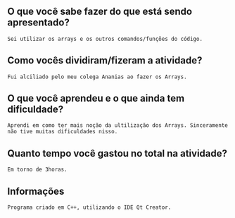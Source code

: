 ## O que você sabe fazer do que está sendo apresentado?
	Sei utilizar os arrays e os outros comandos/funções do código.

## Como vocês dividiram/fizeram a atividade?
	Fui alciliado pelo meu colega Ananias ao fazer os Arrays.

## O que você aprendeu e o que ainda tem dificuldade?
	Aprendi em como ter mais noção da ultilização dos Arrays. Sinceramente não tive muitas dificuldades nisso.

## Quanto tempo você gastou no total na atividade?
	Em torno de 3horas.

## Informações
	Programa criado em C++, utilizando o IDE Qt Creator.
